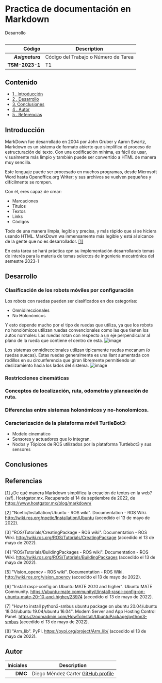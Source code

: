 # Practica de documentación en Markdown
Desarrollo 

## 

| Código | Description |
| ------:| ----------- |
| ***Asignatura*** | Código del Trabajo o Número de Tarea | 
| **TSM-2023-1** |  T1 |

## Contenido
- [1 . Introducción](#introduccion)
- [2 . Desarrollo](#desarrollo)
- [3. Conclusiones](#conclusiones)
- [4 . Autor](#autor)
- [5 . Referencias](#referencias)

## Introducción
MarkDown fue desarrollado en 2004 por John Gruber y Aaron Swartz, Markdown es un sistema de formato abierto que simplifica el proceso de estructuración del texto. Con una codificación mínima, es fácil de usar, visualmente más limpio y también puede ser convertido a HTML de manera muy sencilla.

Este lenguaje puede ser procesado en muchos programas, desde Microsoft Word hasta Openoffice.org Writer; y sus archivos se vuelven pequeños y difícilmente se rompen.

Con él, eres capaz de crear:

* Marcaciones 
* Títulos 
* Textos 
* Links 
* Códigos

Todo de una manera limpia, legible y precisa, y más rápido que si se hiciera usando HTML. MarkDown wa inmensamente más legible y está al alcance de la gente que no es desarrollador. [[1]](#1)

En esta tarea se hará práctica cpn su implementación desarrollando temas de interés para la materia de temas selectos de ingeniería mecatrónica del semestre 2023-1

## Desarrollo
### Clasificación de los robots móviles por configuración 
Los robots con ruedas pueden ser clasificados en dos categorías: 
- Omnidireccionales 
- No Holonómicos 

Y esto depende mucho por el tipo de ruedas que utiliza, ya que los robots no honolómicos utilizan ruedas convencionales como las que tienen los autos normales: Las ruedas rotan con respecto a un eje perpendicular al plano de la rueda que contiene el centro de esta. 
![image](https://user-images.githubusercontent.com/20031100/190763168-bd0aa726-2c02-46e3-8f39-21f324e52563.png)

Los sistemas omnidireccionales utilizan tipicamente ruedas mecanum (o ruedas suecas). Estas ruedas generalmente es una llant aumentada con rodillos en su circunferencia que giran libremente permitiendo un deslizamiento hacia los lados del sistema.
![image](https://user-images.githubusercontent.com/20031100/190756597-b9519143-d56e-4b72-917e-6a5ff87f8a58.png)

### Restricciones cinemáticas


### Conceptos de localización, ruta, odometría y planeación de ruta.


### Diferencias entre sistemas holonómicos y no-honolomicos.

### Caracterización de la plataforma móvil TurtleBot3:
- Modelo cinemático
- Sensores y actuadores que lo integran.
- Nodos y Tópicos de ROS utilizados por la plataforma Turtlebot3 y sus sensores

## Conclusiones
 
## Referencias
<a id="1">[1]</a> ¿De qué manera Markdown simplifica la creación de textos en la web? (s/f). Hostgator.mx. Recuperado el 14 de septiembre de 2022, de https://www.hostgator.mx/blog/markdown/


<a id="2">[2]</a> "Noetic/Installation/Ubuntu - ROS wiki". Documentation - ROS Wiki. http://wiki.ros.org/noetic/Installation/Ubuntu (accedido el 13 de mayo de 2022).

<a id="3">[3]</a> "ROS/Tutorials/CreatingPackage - ROS wiki". Documentation - ROS Wiki. http://wiki.ros.org/ROS/Tutorials/CreatingPackage (accedido el 13 de mayo de 2022).

<a id="4">[4]</a> "ROS/Tutorials/BuildingPackages - ROS wiki". Documentation - ROS Wiki. http://wiki.ros.org/ROS/Tutorials/BuildingPackages (accedido el 13 de mayo de 2022).

<a id="5">[5]</a> "Vision_opencv - ROS wiki". Documentation - ROS Wiki. http://wiki.ros.org/vision_opencv (accedido el 13 de mayo de 2022).

<a id="6">[6]</a> "Install raspi-config on Ubuntu MATE 20.10 and higher". Ubuntu MATE Community. https://ubuntu-mate.community/t/install-raspi-config-on-ubuntu-mate-20-10-and-higher/23974 (accedido el 13 de mayo de 2022).

<a id="7">[7]</a> "How to install python3-smbus ubuntu package on ubuntu 20.04/ubuntu 18.04/ubuntu 19.04/ubuntu 16.04". Modern Server and App Hosting Control Panel. https://zoomadmin.com/HowToInstall/UbuntuPackage/python3-smbus (accedido el 13 de mayo de 2022).

<a id="8">[8]</a> "Arm_lib". PyPI. https://pypi.org/project/Arm_lib/ (accedido el 13 de mayo de 2022).
 
## Autor
| Iniciales  | Description |
| ----------:| ----------- |
| **DMC**  | Diego Méndez Carter [GitHub profile](https://github.com/Laos198) |


